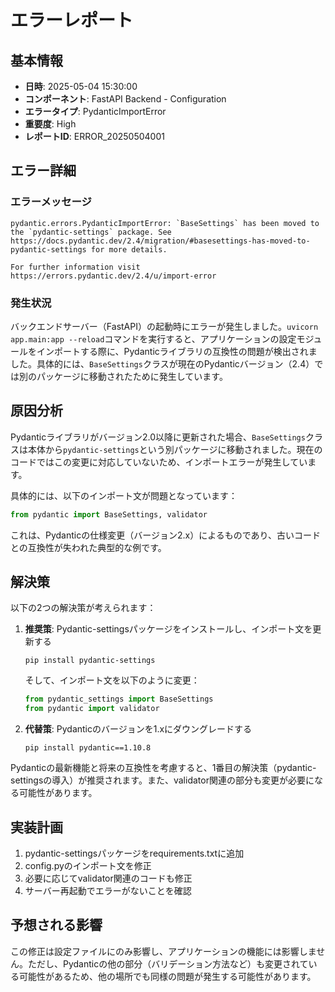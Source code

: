 # エラーレポート

## 基本情報

- **日時**: 2025-05-04 15:30:00
- **コンポーネント**: FastAPI Backend - Configuration
- **エラータイプ**: PydanticImportError
- **重要度**: High
- **レポートID**: ERROR_20250504001

## エラー詳細

### エラーメッセージ

```
pydantic.errors.PydanticImportError: `BaseSettings` has been moved to the `pydantic-settings` package. See https://docs.pydantic.dev/2.4/migration/#basesettings-has-moved-to-pydantic-settings for more details.

For further information visit https://errors.pydantic.dev/2.4/u/import-error
```

### 発生状況

バックエンドサーバー（FastAPI）の起動時にエラーが発生しました。`uvicorn app.main:app --reload`コマンドを実行すると、アプリケーションの設定モジュールをインポートする際に、Pydanticライブラリの互換性の問題が検出されました。具体的には、`BaseSettings`クラスが現在のPydanticバージョン（2.4）では別のパッケージに移動されたために発生しています。

## 原因分析

Pydanticライブラリがバージョン2.0以降に更新された場合、`BaseSettings`クラスは本体から`pydantic-settings`という別パッケージに移動されました。現在のコードではこの変更に対応していないため、インポートエラーが発生しています。

具体的には、以下のインポート文が問題となっています：
```python
from pydantic import BaseSettings, validator
```

これは、Pydanticの仕様変更（バージョン2.x）によるものであり、古いコードとの互換性が失われた典型的な例です。

## 解決策

以下の2つの解決策が考えられます：

1. **推奨策**: Pydantic-settingsパッケージをインストールし、インポート文を更新する
   ```
   pip install pydantic-settings
   ```
   そして、インポート文を以下のように変更：
   ```python
   from pydantic_settings import BaseSettings
   from pydantic import validator
   ```

2. **代替策**: Pydanticのバージョンを1.xにダウングレードする
   ```
   pip install pydantic==1.10.8
   ```

Pydanticの最新機能と将来の互換性を考慮すると、1番目の解決策（pydantic-settingsの導入）が推奨されます。また、validator関連の部分も変更が必要になる可能性があります。

## 実装計画

1. pydantic-settingsパッケージをrequirements.txtに追加
2. config.pyのインポート文を修正
3. 必要に応じてvalidator関連のコードも修正
4. サーバー再起動でエラーがないことを確認

## 予想される影響

この修正は設定ファイルにのみ影響し、アプリケーションの機能には影響しません。ただし、Pydanticの他の部分（バリデーション方法など）も変更されている可能性があるため、他の場所でも同様の問題が発生する可能性があります。
